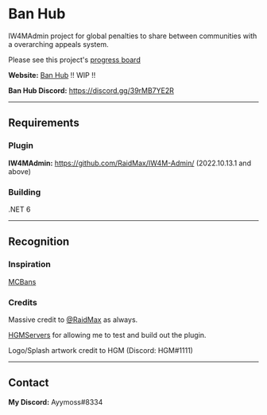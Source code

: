 # Ban Hub
IW4MAdmin project for global penalties to share between communities with a overarching appeals system.

Please see this project's [progress board](https://github.com/users/Ayymoss/projects/1)

**Website:** [Ban Hub](https://banhub.gg/) !! WIP !!

**Ban Hub Discord:** https://discord.gg/39rMB7YE2R 

***
## Requirements
### Plugin
**IW4MAdmin:** https://github.com/RaidMax/IW4M-Admin/ (2022.10.13.1 and above)
### Building
.NET 6

***
## Recognition
### Inspiration
[MCBans](https://www.mcbans.com/)
### Credits
Massive credit to [@RaidMax](https://github.com/RaidMax) as always. 

[HGMServers](https://cod.hgmservers.com/) for allowing me to test and build out the plugin.

Logo/Splash artwork credit to HGM (Discord: HGM#1111)

***
## Contact
**My Discord:** Ayymoss#8334
